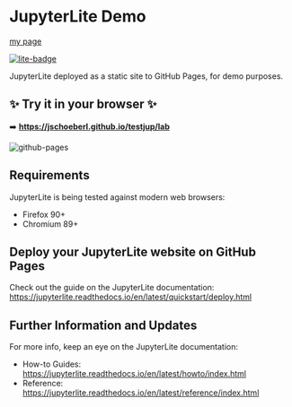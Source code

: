 # JupyterLite Demo

[my page](https://jschoeberl.github.io/testjup/lab/index)

[![lite-badge](https://jupyterlite.rtfd.io/en/latest/_static/badge.svg)](https://jschoeberl.github.io/testjup/lab/index.ipynb)



JupyterLite deployed as a static site to GitHub Pages, for demo purposes.

## ✨ Try it in your browser ✨

➡️ **https://jschoeberl.github.io/testjup/lab**

![github-pages](https://user-images.githubusercontent.com/591645/120649478-18258400-c47d-11eb-80e5-185e52ff2702.gif)

## Requirements

JupyterLite is being tested against modern web browsers:

- Firefox 90+
- Chromium 89+

## Deploy your JupyterLite website on GitHub Pages

Check out the guide on the JupyterLite documentation: https://jupyterlite.readthedocs.io/en/latest/quickstart/deploy.html

## Further Information and Updates

For more info, keep an eye on the JupyterLite documentation:

- How-to Guides: https://jupyterlite.readthedocs.io/en/latest/howto/index.html
- Reference: https://jupyterlite.readthedocs.io/en/latest/reference/index.html

